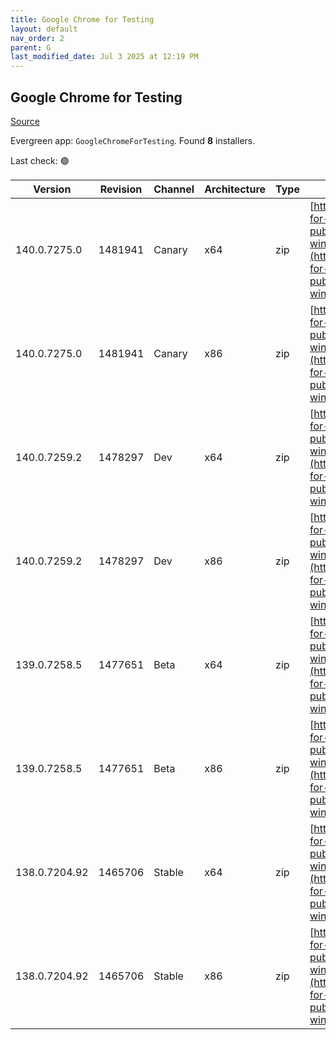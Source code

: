 ```yaml
---
title: Google Chrome for Testing
layout: default
nav_order: 2
parent: G
last_modified_date: Jul 3 2025 at 12:19 PM
---
```


## Google Chrome for Testing

[Source](https://googlechromelabs.github.io/chrome-for-testing/)

Evergreen app: `GoogleChromeForTesting`. Found **8** installers.

Last check: 🟢

| Version       | Revision | Channel | Architecture | Type | URI                                                                                                                                                                                            |
| ------------- | -------- | ------- | ------------ | ---- | ---------------------------------------------------------------------------------------------------------------------------------------------------------------------------------------------- |
| 140.0.7275.0  | 1481941  | Canary  | x64          | zip  | [https://storage.googleapis.com/chrome-for-testing-public/140.0.7275.0/win64/chrome-win64.zip](https://storage.googleapis.com/chrome-for-testing-public/140.0.7275.0/win64/chrome-win64.zip)   |
| 140.0.7275.0  | 1481941  | Canary  | x86          | zip  | [https://storage.googleapis.com/chrome-for-testing-public/140.0.7275.0/win32/chrome-win32.zip](https://storage.googleapis.com/chrome-for-testing-public/140.0.7275.0/win32/chrome-win32.zip)   |
| 140.0.7259.2  | 1478297  | Dev     | x64          | zip  | [https://storage.googleapis.com/chrome-for-testing-public/140.0.7259.2/win64/chrome-win64.zip](https://storage.googleapis.com/chrome-for-testing-public/140.0.7259.2/win64/chrome-win64.zip)   |
| 140.0.7259.2  | 1478297  | Dev     | x86          | zip  | [https://storage.googleapis.com/chrome-for-testing-public/140.0.7259.2/win32/chrome-win32.zip](https://storage.googleapis.com/chrome-for-testing-public/140.0.7259.2/win32/chrome-win32.zip)   |
| 139.0.7258.5  | 1477651  | Beta    | x64          | zip  | [https://storage.googleapis.com/chrome-for-testing-public/139.0.7258.5/win64/chrome-win64.zip](https://storage.googleapis.com/chrome-for-testing-public/139.0.7258.5/win64/chrome-win64.zip)   |
| 139.0.7258.5  | 1477651  | Beta    | x86          | zip  | [https://storage.googleapis.com/chrome-for-testing-public/139.0.7258.5/win32/chrome-win32.zip](https://storage.googleapis.com/chrome-for-testing-public/139.0.7258.5/win32/chrome-win32.zip)   |
| 138.0.7204.92 | 1465706  | Stable  | x64          | zip  | [https://storage.googleapis.com/chrome-for-testing-public/138.0.7204.92/win64/chrome-win64.zip](https://storage.googleapis.com/chrome-for-testing-public/138.0.7204.92/win64/chrome-win64.zip) |
| 138.0.7204.92 | 1465706  | Stable  | x86          | zip  | [https://storage.googleapis.com/chrome-for-testing-public/138.0.7204.92/win32/chrome-win32.zip](https://storage.googleapis.com/chrome-for-testing-public/138.0.7204.92/win32/chrome-win32.zip) |
